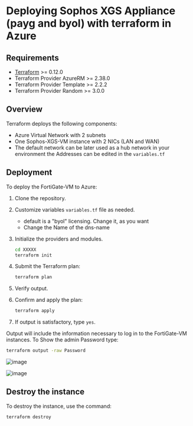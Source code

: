 # Deploying Sophos XGS Appliance (payg and byol) with terraform in Azure

## Requirements
* [Terraform](https://learn.hashicorp.com/terraform/getting-started/install.html) >= 0.12.0
* Terraform Provider AzureRM >= 2.38.0
* Terraform Provider Template >= 2.2.2
* Terraform Provider Random >= 3.0.0

## Overview

Terraform deploys the following components:

* Azure Virtual Network with 2 subnets
* One Sophos-XGS-VM instance with 2 NICs (LAN and WAN)
* The default network can be later used as a hub network in your environment the Addresses can be edited in the `variables.tf`


## Deployment

To deploy the FortiGate-VM to Azure:

1. Clone the repository.
2. Customize variables `variables.tf` file as needed.
      * default is a "byol" licensing. Change it, as you want
      * Change the Name of the dns-name
4. Initialize the providers and modules.

   ```sh
   cd XXXXX
   terraform init
    ```
   
5. Submit the Terraform plan:

   ```sh
   terraform plan
   ```

6. Verify output.
7. Confirm and apply the plan:

   ```sh
   terraform apply
   ```

8. If output is satisfactory, type `yes`.

Output will include the information necessary to log in to the FortiGate-VM instances.
To Show the admin Password type:

   ```sh
   terraform output -raw Password
   ```

![image](https://github.com/user-attachments/assets/1dd796d1-bf96-4900-90fd-9f42ce3e733a)

![image](https://github.com/user-attachments/assets/0e5c7868-71e8-4dfe-a1f0-895a7ed0284a)


## Destroy the instance

To destroy the instance, use the command:

```sh
terraform destroy
```

